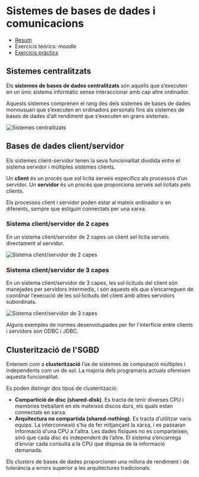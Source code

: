 
Sistemes de bases de dades i comunicacions
====================================

* [Resum](https://gitpitch.com/jrodr236/ABD-UF2/master?p=SistemesDeBasesDeDadesIComunicacions)
* Exercicis teòrics: _moodle_
* [Exercicis pràctics](ExercicisSistemesDeBasesDeDadesIComunicacions.md)

Sistemes centralitzats
--------------------

Els **sistemes de bases de dades centralitzats** són aquells que s’executen en un únic sistema informàtic sense interaccionar amb cap altre ordinador.

Aquests sistemes comprenen el rang des dels sistemes de bases de dades monousuari que s’executen en ordinadors personals fins als sistemes de bases de dades d’alt rendiment que s’executen en grans sistemes.

![Sistemes centralitzats](https://ioc.xtec.cat/materials/FP/Materials/2251_ASIX/ASIX_2251_M10/web/html/WebContent/u3/media/ic10m10u3_05.png)

Bases de dades client/servidor
-----------

Els sistemes client-servidor tenen la seva funcionalitat dividida entre el sistema servidor i múltiples sistemes clients.

Un  **client**  és un procés que sol·licita serveis específics als processos d’un servidor. Un  **servidor**  és un procés que proporciona serveis sol·licitats pels clients.

Els processos client i servidor poden estar al mateix ordinador o en diferents, sempre que estiguin connectats per una xarxa.

### Sistema client/servidor de 2 capes

En un sistema client/servidor de 2 capes un client sol·licita serveis directament al servidor.

![Sistema client/servidor de 2 capes](https://ioc.xtec.cat/materials/FP/Materials/2251_ASIX/ASIX_2251_M10/web/html/WebContent/u3/media/ic10m10u3_06.png)

### Sistema client/servidor de 3 capes

En un sistema client/servidor de 3 capes, les sol·licituds del client són manejades per servidors intermedis, i són aquests els que s’encarreguen de coordinar l’execució de les sol·licituds del client amb altres servidors subordinats.

![Sistema client/servidor de 3 capes](https://ioc.xtec.cat/materials/FP/Materials/2251_ASIX/ASIX_2251_M10/web/html/WebContent/u3/media/ic10m10u3_07.png)

Alguns exemples de normes desenvolupades per fer l'interfície entre clients i servidors son ODBC i JDBC.

Clusterització de l'SGBD
-------
Entenem com a **clusterització** l’ús de sistemes de computació múltiples i
independents com un de sol. La majoria dels programaris actuals ofereixen
aquesta funcionalitat.

Es poden distingir dos tipus de clusterització:

- **Compartició de disc (shared-disk)**. Es tracta de tenir diverses CPU i
memòries treballant en els mateixos discos durs, els quals estan connectats
en xarxa. 
- **Arquitectura no compartida (shared-nothing)**. Es tracta
d’utilitzar varis equips. La interconnexió s’ha de fer mitjançant la xarxa, i es passaran informació d'una CPU a l'altra. Les dades físiques
no es comparteixen, sinó que cada disc és independent de l’altre. El sistema
s’encarrega d’enviar cada consulta a la CPU que disposa de la informació
demanada.

Els _clusters_ de bases de dades proporcionen una millora de rendiment i de tolerància a errors superior a les arquitectures tradicionals.
